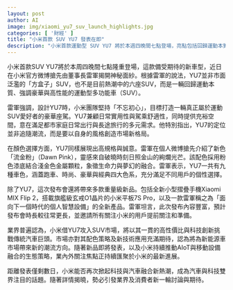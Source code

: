 ```yaml
---
layout: post
author: AI
image: img/xiaomi_yu7_suv_launch_highlights.jpg
categories: [ '財經' ]
title: "小米首款 SUV YU7 發表在即"
description: "小米首款運動型 SUV YU7 將於本週四晚間七點登場，亮點包括回歸運動本質的設計、豪華舒適大空間、九種個性化車色以及全新 Dawn Pink 流金粉配色。此外，發表會還將同步推出新一代摺疊手機 MIX Flip 2、旗艦晶片平板 7S Pro，以及下一代個人智慧裝置，預告將再次引領科技與汽車融合討論熱潮。"
---
```

小米首款SUV YU7將於本周四晚間七點隆重登場，這款備受期待的新車型，近日在小米官方微博搶先由董事長雷軍揭開神秘面紗。根據雷軍的說法，YU7並非市面泛濫的「方盒子」SUV，也不是目前熱潮中的六座SUV，而是一輛回歸運動本質、強調豪華與高性能的運動型多功能車（SUV）。

雷軍強調，設計YU7時，小米團隊堅持「不忘初心」，目標打造一輛真正屬於運動SUV愛好者的豪華座駕。YU7兼顧日常實用性與駕乘舒適性，同時提供充裕空間，意在滿足都市家庭日常出行與長途旅行的多元需求。他特別指出，YU7的定位並非追隨潮流，而是要以自身的風格創造市場新格局。

在顏色選擇方面，YU7同樣展現出高規格與誠意。雷軍在個人微博搶先介紹了新色「流金粉」（Dawn Pink），靈感來自破曉時刻日照金山的絢爛光芒。該配色採用粉色漆底結合淺金色金屬顆粒，象徵生命力與夢幻的融合。雷軍表示，YU7一共有九種車色，涵蓋跑車、時尚、豪華與經典四大色系，充分滿足不同用戶的個性選擇。

除了YU7，這次發布會還將帶來多款重量級新品。包括全新小型摺疊手機Xiaomi MIX Flip 2，搭載旗艦級玄戒O1晶片的小米平板7S Pro，以及一款雷軍稱之為「面向下一個時代的個人智慧設備」的全新產品。雷軍坦言，此次發布內容豐富，預計發布會時長較往常更長，並邀請所有關注小米的用戶提前關注和準備。

業界普遍認為，小米借YU7攻入SUV市場，將以其一貫的高性價比與科技創新挑戰傳統汽車巨頭。市場亦對其配色策略及新技術應用充滿期待，認為將為新能源車市場帶來新的潮流方向。隨著新品即將發表，以及小米持續推動AIoT與移動設備融合的生態策略，業內外關注焦點正持續匯聚於小米的最新進展。

距離發表僅剩數日，小米能否再次掀起科技與汽車融合新熱潮，成為汽車與科技雙界注目的話題。隨著詳情揭曉，勢必引發業界及消費者新一輪討論與期待。